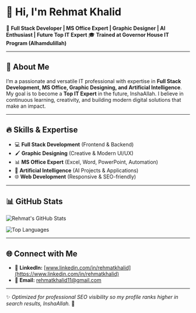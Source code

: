 # 👋 Hi, I'm Rehmat Khalid

🚀 **Full Stack Developer | MS Office Expert | Graphic Designer | AI Enthusiast | Future Top IT Expert**
🎓 **Trained at Governor House IT Program (Alhamdulillah)**

---

## 🌟 About Me

I’m a passionate and versatile IT professional with expertise in **Full Stack Development, MS Office, Graphic Designing, and Artificial Intelligence**. My goal is to become a **Top IT Expert** in the future, InshaAllah. I believe in continuous learning, creativity, and building modern digital solutions that make an impact.

---

## 🔥 Skills & Expertise

* 💻 **Full Stack Development** (Frontend & Backend)
* 🖌️ **Graphic Designing** (Creative & Modern UI/UX)
* 📊 **MS Office Expert** (Excel, Word, PowerPoint, Automation)
* 🤖 **Artificial Intelligence** (AI Projects & Applications)
* 🌐 **Web Development** (Responsive & SEO-friendly)

---

## 📊 GitHub Stats

![Rehmat's GitHub Stats](https://github-readme-stats.vercel.app/api?username=Rehmat-Khalid\&show_icons=true\&theme=tokyonight)

![Top Languages](https://github-readme-stats.vercel.app/api/top-langs/?username=Rehmat-Khalid\&layout=compact\&theme=tokyonight)

---

## 🌐 Connect with Me

* 🔗 **LinkedIn:** [www.linkedin.com/in/rehmatkhalid](https://www.linkedin.com/in/rehmatkhalid)
* 📧 **Email:** [rehmatkhalid11@gmail.com](mailto:rehmatkhalid11@gmail.com)

---

✨ *Optimized for professional SEO visibility so my profile ranks higher in search results, InshaAllah.* 🚀
